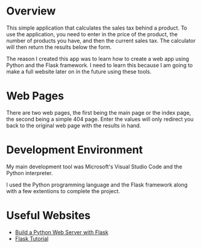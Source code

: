 # Overview

This simple application that calculates the sales tax behind a product.
To use the application, you need to enter in the price of the product,
the number of products you have, and then the current sales tax. The
calculator will then return the results below the form.

The reason I created this app was to learn how to create a web app
using Python and the Flask framework. I need to learn this because
I am going to make a full website later on in the future using these
tools.

# Web Pages

There are two web pages, the first being the main page or the index
page, the second being a simple 404 page. Enter the values will only
redirect you back to the original web page with the results in hand.

# Development Environment

My main development tool was Microsoft's Visual Studio Code and the
Python interpreter.

I used the Python programming language and the Flask framework along
with a few extentions to complete the project.

# Useful Websites

* [Build a Python Web Server with Flask](https://projects.raspberrypi.org/en/projects/python-web-server-with-flask)
* [Flask Tutorial](https://www.tutorialspoint.com/flask/index.htm)